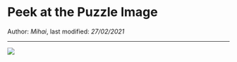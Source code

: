 # Peek at the Puzzle Image

Author: *Mihai*, last modified: _27/02/2021_

---

![](https://www.youtube-nocookie.com/embed/9w-Mnm2qHRA?w=800&h=450)